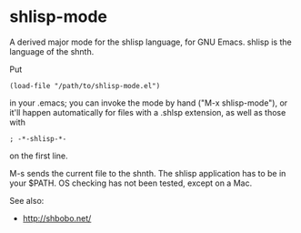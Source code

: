 shlisp-mode
===========
A derived major mode for the shlisp language, for GNU Emacs.  shlisp is the language of the shnth.

Put 
```
(load-file "/path/to/shlisp-mode.el")
```
 in your .emacs; you can invoke the mode by hand ("M-x shlisp-mode"), or it'll happen automatically for files with a .shlsp extension, as well as those with 
```
; -*-shlisp-*-
```
on the first line. 

M-s sends the current file to the shnth.  The shlisp application has to be in your $PATH.  OS checking has not been tested, except on a Mac.

See also:

* http://shbobo.net/
